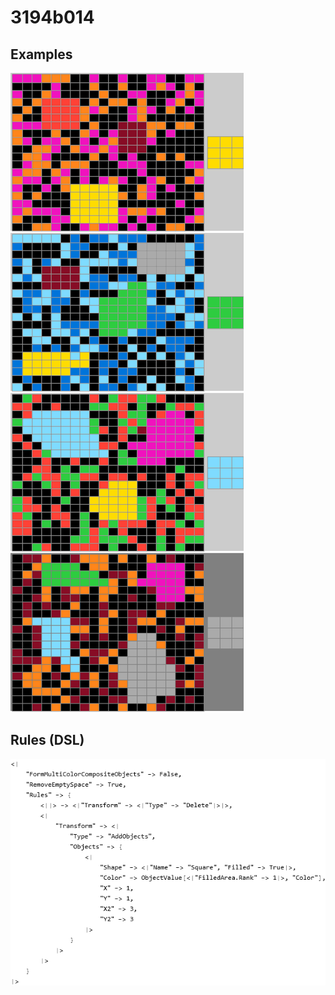 # 3194b014

## Examples

![ARC examples for 3194b014](examples.png?raw=true)

## Rules (DSL)

![DSL rules for 3194b014](rules.png?raw=true)

